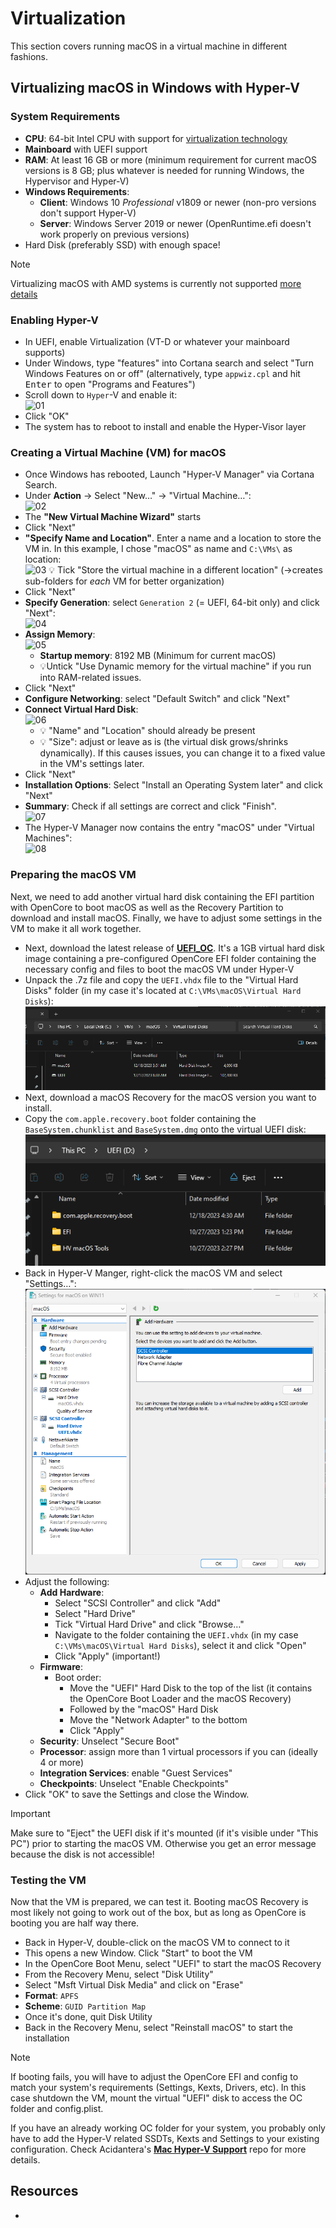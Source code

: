 # Virtualization
This section covers running macOS in a virtual machine in different fashions.

## Virtualizing macOS in Windows with Hyper-V

### System Requirements
- **CPU**: 64-bit Intel CPU with support for [virtualization technology](https://www.intel.com/content/www/us/en/support/articles/000005486/processors.html)
- **Mainboard** with UEFI support
- **RAM**: At least 16 GB or more (minimum requirement for current macOS versions is 8 GB; plus whatever is needed for running Windows, the Hypervisor and Hyper-V)
- **Windows Requirements**: 
  - **Client**: Windows 10 *Professional* v1809 or newer (non-pro versions don't support Hyper-V) 
  - **Server**: Windows Server 2019 or newer (OpenRuntime.efi doesn't work properly on previous versions)
- Hard Disk (preferably SSD) with enough space!

> [!NOTE]
> 
> Virtualizing macOS with AMD systems is currently not supported [more details](https://github.com/balopez83/macOS_On_Hyper-V#what-doesnt-work)

### Enabling Hyper-V
- In UEFI, enable Virtualization (VT-D or whatever your mainboard supports)
- Under Windows, type "features" into Cortana search and select "Turn Windows Features on or off" (alternatively, type `appwiz.cpl` and hit <kbd>Enter</kbd> to open "Programs and Features")
- Scroll down to `Hyper`-V and enable it: <br> ![01](https://github.com/5T33Z0/OC-Little-Translated/assets/76865553/32321e28-d890-408c-b566-435ec5dde640)
- Click "OK"
- The system has to reboot to install and enable the Hyper-Visor layer

### Creating a Virtual Machine (VM) for macOS
- Once Windows has rebooted, Launch "Hyper-V Manager" via Cortana Search.
- Under **Action** &rarr; Select "New…" &rarr; "Virtual Machine…":<br> ![02](https://github.com/5T33Z0/OC-Little-Translated/assets/76865553/29540787-e2bb-42e5-a734-cc14f8f4f49c)
- The **"New Virtual Machine Wizard"** starts
- Click "Next"
- **"Specify Name and Location"**. Enter a name and a location to store the VM in. In this example, I chose "macOS" as name and `C:\VMs\` as location:<br> ![03](https://github.com/5T33Z0/OC-Little-Translated/assets/76865553/042cf9fd-a888-4338-8bb8-ca7a5e9cd2c4)
  💡 Tick "Store the virtual machine in a different location" (&rarr;creates sub-folders for *each* VM for better organization)
- Click "Next"
- **Specify Generation**: select `Generation 2` (= UEFI, 64-bit only) and click "Next": <br> ![04](https://github.com/5T33Z0/OC-Little-Translated/assets/76865553/497e5467-3968-4ca3-a506-ed288f252236)
- **Assign Memory**:<br> ![05](https://github.com/5T33Z0/OC-Little-Translated/assets/76865553/67cbe54e-4eff-4be3-9293-e0a54a697745)
  - **Startup memory**: 8192 MB (Minimum for current macOS)
  - 💡Untick "Use Dynamic memory for the virtual machine" if you run into RAM-related issues.
- Click "Next" 
- **Configure Networking**: select "Default Switch" and click "Next"
- **Connect Virtual Hard Disk**:<br> ![06](https://github.com/5T33Z0/OC-Little-Translated/assets/76865553/7e8987f0-fb1c-4d60-a772-2ef699b8004a)
  - 💡 "Name" and "Location" should already be present
  - 💡 "Size": adjust or leave as is (the virtual disk grows/shrinks dynamically). If this causes issues, you can change it to a fixed value in the VM's settings later.
- Click "Next"
- **Installation Options**: Select "Install an Operating System later" and click "Next"
- **Summary**: Check if all settings are correct and click "Finish".<br>![07](https://github.com/5T33Z0/OC-Little-Translated/assets/76865553/396763f2-1c24-414a-8b9f-ccdadcccef54)
- The Hyper-V Manager now contains the entry "macOS" under "Virtual Machines":<br>![08](https://github.com/5T33Z0/OC-Little-Translated/assets/76865553/ab467af3-3eee-4e6c-83b9-b95ef5ad5da3)

### Preparing the macOS VM
Next, we need to add another virtual hard disk containing the EFI partition with OpenCore to boot macOS as well as the Recovery Partition to download and install macOS. Finally, we have to adjust some settings in the VM to make it all work together.

- Next, download the latest release of [**UEFI_OC**](https://github.com/balopez83/macOS_On_Hyper-V/releases). It's a 1GB virtual hard disk image containing a pre-configured OpenCore EFI folder containing the necessary config and files to boot the macOS VM under Hyper-V
- Unpack the .7z file and copy the `UEFI.vhdx` file to the "Virtual Hard Disks" folder (in my case it's located at `C:\VMs\macOS\Virtual Hard Disks`):<br>![Alt text](<Screenshot 2023-12-18 041516.png>)
- Next, download a macOS Recovery for the macOS version you want to install.
- Copy the `com.apple.recovery.boot` folder containing the `BaseSystem.chunklist` and `BaseSystem.dmg` onto the virtual UEFI disk:<br> ![](<Screenshot 2023-12-18 043718.png>)
- Back in Hyper-V Manger, right-click the macOS VM and select "Settings…":<br> ![](<Screenshot 2023-12-18 045351.png>)
- Adjust the following:
  - **Add Hardware**: 
    - Select "SCSI Controller" and click "Add"
    - Select "Hard Drive"
    - Tick "Virtual Hard Drive" and click "Browse…"
    - Navigate to the folder containing the `UEFI.vhdx` (in my case `C:\VMs\macOS\Virtual Hard Disks`), select it and click "Open"
    - Click "Apply" (important!)
  - **Firmware**:
    - Boot order: 
      - Move the "UEFI" Hard Disk to the top of the list (it contains the OpenCore Boot Loader and the macOS Recovery)
      - Followed by the "macOS" Hard Disk
      - Move the "Network Adapter" to the bottom
      - Click "Apply"
  - **Security**: Unselect "Secure Boot"
  - **Processor**: assign more than 1 virtual processors if you can (ideally 4 or more)
  - **Integration Services**: enable "Guest Services"
  - **Checkpoints**: Unselect "Enable Checkpoints"
- Click "OK" to save the Settings and close the Window.

> [!IMPORTANT]
> Make sure to "Eject" the UEFI disk if it's mounted (if it's visible under "This PC") prior to starting the macOS VM. Otherwise you get an error message because the disk is not accessible! 

### Testing the VM
Now that the VM is prepared, we can test it. Booting macOS Recovery is most likely not going to work out of the box, but as long as OpenCore is booting you are half way there.

- Back in Hyper-V, double-click on the macOS VM to connect to it
- This opens a new Window. Click "Start" to boot the VM
- In the OpenCore Boot Menu, select "UEFI" to start the macOS Recovery
- From the Recovery Menu, select "Disk Utility"
- Select "Msft Virtual Disk Media" and click on "Erase"
- **Format**: `APFS`
- **Scheme**: `GUID Partition Map` 
- Once it's done, quit Disk Utility
- Back in the Recovery Menu, select "Reinstall macOS" to start the installation

> [!NOTE]
> 
> If booting fails, you will have to adjust the OpenCore EFI and config to match your system's requirements (Settings, Kexts, Drivers, etc). In this case shutdown the VM, mount the virtual "UEFI" disk to access the OC folder and config.plist. 
> 
> If you have an already working OC folder for your system, you probably only have to add the Hyper-V related SSDTs, Kexts and Settings to your existing configuration. Check Acidantera's [**Mac Hyper-V Support**](https://github.com/acidanthera/MacHyperVSupport) repo for more details.


## Resources
- 

